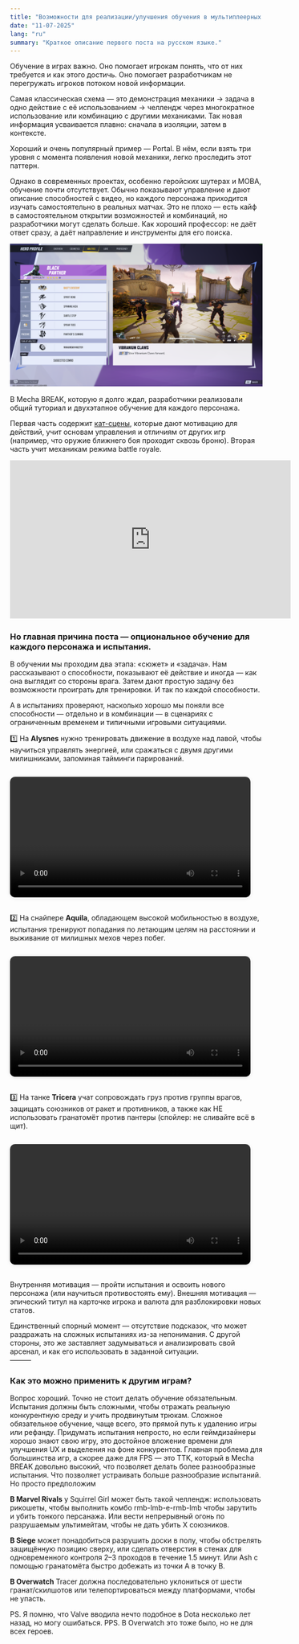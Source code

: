 ```yaml
---
title: "Возможности для реализации/улучшения обучения в мультиплеерных проектах с персонажами"
date: "11-07-2025"
lang: "ru"
summary: "Краткое описание первого поста на русском языке."
---
```



Обучение в играх важно. Оно помогает игрокам понять, что от них требуется и как этого достичь. Оно помогает разработчикам не перегружать игроков потоком новой информации.

Самая классическая схема — это демонстрация механики → задача в одно действие с её использованием → челлендж через многократное использование или комбинацию с другими механиками. Так новая информация усваивается плавно: сначала в изоляции, затем в контексте.

Хороший и очень популярный пример — Portal. В нём, если взять три уровня с момента появления новой механики, легко проследить этот паттерн.

Однако в современных проектах, особенно геройских шутерах и MOBA, обучение почти отсутствует. Обычно показывают управление и дают описание способностей с видео, но каждого персонажа приходится изучать самостоятельно в реальных матчах. Это не плохо — есть кайф в самостоятельном открытии возможностей и комбинаций, но разработчики могут сделать больше. Как хороший профессор: не даёт ответ сразу, а даёт направление и инструменты для его поиска.

![MarvelRivalsDescription](/blog/img/tutorials-in-MP/BPSkills.png)

В Mecha BREAK, которую я долго ждал, разработчики реализовали общий туториал и двухэтапное обучение для каждого персонажа.

Первая часть содержит [кат-сцены](https://www.youtube.com/watch?v=_fTi_fJzFYE), которые дают мотивацию для действий, учит основам управления и отличиям от других игр (например, что оружие ближнего боя проходит сквозь броню). Вторая часть учит механикам режима battle royale.

<iframe width="560" height="315" src="https://www.youtube.com/embed/_fTi_fJzFYE" frameborder="0" allowfullscreen></iframe>

### Но главная причина поста — опциональное обучение для каждого персонажа и испытания.

В обучении мы проходим два этапа: «сюжет» и «задача». Нам рассказывают о способности, показывают её действие и иногда — как она выглядит со стороны врага. Затем дают простую задачу без возможности проиграть для тренировки. И так по каждой способности.

А в испытаниях проверяют, насколько хорошо мы поняли все способности — отдельно и в комбинации — в сценариях с ограниченным временем и типичными игровыми ситуациями.

1️⃣ На **Alysnes** нужно тренировать движение в воздухе над лавой, чтобы научиться управлять энергией, или сражаться с двумя другими милишниками, запоминая тайминги парирований.

<video src="/blog/vid/tutorials-in-MP/aly.mp4" controls width="480" style="margin: 1em 0; border-radius: 10px; box-shadow: 0 2px 8px rgba(0,0,0,0.08);"></video>

2️⃣ На снайпере **Aquila**, обладающем высокой мобильностью в воздухе, испытания тренируют попадания по летающим целям на расстоянии и выживание от милишных мехов через побег.

<video src="/blog/vid/tutorials-in-MP/aqu.mp4" controls width="480" style="margin: 1em 0; border-radius: 10px; box-shadow: 0 2px 8px rgba(0,0,0,0.08);"></video>

3️⃣ На танке **Tricera** учат сопровождать груз против группы врагов, защищать союзников от ракет и противников, а также как НЕ использовать гранатомёт против пантеры (спойлер: не сливайте всё в щит).

<video src="/blog/vid/tutorials-in-MP/tri.mp4" controls width="480" style="margin: 1em 0; border-radius: 10px; box-shadow: 0 2px 8px rgba(0,0,0,0.08);"></video>

Внутренняя мотивация — пройти испытания и освоить нового персонажа (или научиться противостоять ему). Внешняя мотивация — эпический титул на карточке игрока и валюта для разблокировки новых статов.

Единственный спорный момент — отсутствие подсказок, что может раздражать на сложных испытаниях из-за непонимания. С другой стороны, это же заставляет задумываться и анализировать свой арсенал, и как его использовать в заданной ситуации.  
———

### Как это можно применить к другим играм?

Вопрос хороший. Точно не стоит делать обучение обязательным. Испытания должны быть сложными, чтобы отражать реальную конкурентную среду и учить продвинутым трюкам. Сложное обязательное обучение, чаще всего, это прямой путь к удалению игры или рефанду.
Придумать испытания непросто, но если геймдизайнеры хорошо знают свою игру, это достойное вложение времени для улучшения UX и выделения на фоне конкурентов. Главная проблема для большинства игр, а скорее даже для FPS — это TTK, который в Mecha BREAK довольно высокий, что позволяет делать более разнообразные испытания. Что позволяет устраивать больше разнообразие испытаний. Но просто предположим 

**В Marvel Rivals** у Squirrel Girl может быть такой челлендж: использовать рикошеты, чтобы выполнить комбо rmb-lmb-e-rmb-lmb чтобы зарутить и убить тонкого персанажа. Или вести непрерывный огонь по разрушаемым ультимейтам, чтобы не дать убить X союзников.

**В Siege** может понадобиться разрушить доски в полу, чтобы обстрелять защищённую позицию сверху, или сделать отверстия в стенах для одновременного контроля 2–3 проходов в течение 1.5 минут. Или Ash с помощью гранатомёта быстро добежать из точки А в точку В. 

**В Overwatch** Tracer должна последовательно уклониться от шести гранат/скилшотов или телепортироваться между платформами, чтобы не упасть.

PS. Я помню, что Valve вводила нечто подобное в Dota несколько лет назад, но могу ошибаться.
PPS. В Overwatch это тоже было, но не для всех героев.


